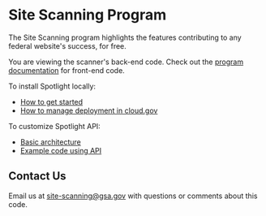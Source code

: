 # Site Scanning Program

The Site Scanning program highlights the features contributing to any federal website's success, for free.

You are viewing the scanner's back-end code. Check out the [program documentation](https://github.com/18F/site-scanning-documentation) for front-end code.

To install Spotlight locally:
* [How to get started](https://github.com/18F/spotlight/blob/master/docs/INSTALL.md)
* [How to manage deployment in cloud.gov](https://github.com/18F/spotlight/blob/master/docs/DevOps.md)

To customize Spotlight API:
* [Basic architecture](https://github.com/18F/spotlight/blob/master/docs/Architecture.md)
* [Example code using API](https://github.com/18F/spotlight/tree/master/tools)

## Contact Us

Email us at site-scanning@gsa.gov with questions or comments about this code.

